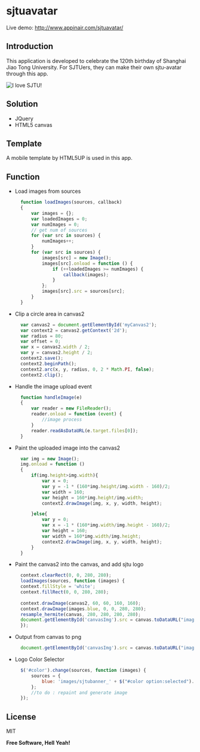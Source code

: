 # sjtuavatar
Live demo: http://www.appinair.com/sjtuavatar/

## Introduction
This application is developed to celebrate the 120th birthday of Shanghai Jiao Tong University. For SJTUers, they can make their own sjtu-avatar through this app.

![I love SJTU!](http://www.logoyuan.com/wp-content/uploads/2015/11/logoyuan4203926.gif)

## Solution
* JQuery
* HTML5 canvas

## Template
A mobile template by HTML5UP is used in this app.

## Function
* Load images from sources

  ```javascript
    function loadImages(sources, callback) 
    {
        var images = {};
        var loadedImages = 0;
        var numImages = 0;
        // get num of sources
        for (var src in sources) {
            numImages++;
        }
        for (var src in sources) {
            images[src] = new Image();
            images[src].onload = function () {
                if (++loadedImages >= numImages) {
                    callback(images);
                }
            };
            images[src].src = sources[src];
        }
    }
  ```
* Clip a circle area in canvas2

  ```javascript
    var canvas2 = document.getElementById('myCanvas2');
    var context2 = canvas2.getContext('2d');
    var radius = 80;
    var offset = 0;
    var x = canvas2.width / 2;
    var y = canvas2.height / 2;
    context2.save();
    context2.beginPath();
    context2.arc(x, y, radius, 0, 2 * Math.PI, false);
    context2.clip();
  ```
  
* Handle the image upload event 

  ```javascript
    function handleImage(e) 
    {
        var reader = new FileReader();
        reader.onload = function (event) {
            //image process
        }
        reader.readAsDataURL(e.target.files[0]);
    }
  ```
* Paint the uploaded image into the canvas2

  ```javascript
    var img = new Image();
    img.onload = function () 
    {
        if(img.height>img.width){
            var x = 0;
            var y = -1 * (160*img.height/img.width - 160)/2;
            var width = 160;
            var height = 160*img.height/img.width;
            context2.drawImage(img, x, y, width, height);

        }else{
            var y = 0;
            var x = -1 * (160*img.width/img.height - 160)/2;
            var height = 160;
            var width = 160*img.width/img.height;
            context2.drawImage(img, x, y, width, height);
        }
    }
  ```
  
* Paint the canvas2 into the canvas, and add sjtu logo

  ```javascript
    context.clearRect(0, 0, 280, 280);
    loadImages(sources, function (images) {
    context.fillStyle = 'white';
    context.fillRect(0, 0, 280, 280);
        
    context.drawImage(canvas2, 60, 60, 160, 160);
    context.drawImage(images.blue, 0, 0, 280, 280);
    resample_hermite(canvas, 280, 280, 280, 280);
    document.getElementById('canvasImg').src = canvas.toDataURL("image/png");
    });
  ```
  
* Output from canvas to png

  ```javascript
    document.getElementById('canvasImg').src = canvas.toDataURL("image/png");
  ```
* Logo Color Selector

  ```javascript
    $('#color').change(sources, function (images) {
        sources = {
            blue: 'images/sjtubanner_' + $("#color option:selected").val() + '.png'
        };
        //to do : repaint and generate image
    });
  ```
  
License
----

MIT


**Free Software, Hell Yeah!**
